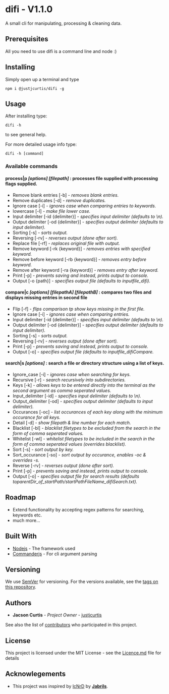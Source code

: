 # difi - V1.1.0

A small cli for manipulating, processing & cleaning data.


## Prerequisites

All you need to use difi is a command line and node :)

## Installing

Simply open up a terminal and type 

```
npm i @justjcurtis/difi -g
```

## Usage

After installing type:
```
difi -h
```
to see general help.

For more detailed usage info type:
```
difi -h [command]
```

### Available commands

#### **process|p** *[options] [filepath]* : processes file supplied with processing flags supplied.

- Remove blank entries [-b] - *removes blank entries.*
- Remove duplicates [-d] - *remove duplicates.*
- Ignore case [-i] - *ignores case when comparing entries to keywords.*
- lowercase [-l] - *make file lower case.*
- Input delimiter [-id {delimiter}] - *specifies input delimiter (defaults to \n).*
- Output delimiter [-od {delimiter}] - *specifies output delimiter (defaults to input delimiter).*
- Sorting [-s] - *sorts output.*
- Reversing [-rv] - *reverses output (done after sort).*
- Replace file [-rf] - *replaces original file with output.*
- Remove keyword [-rk {keyword}] - *removes entries with specified keyword.*
- Remove before keyword [-rb {keyword}] - *removes entry before keyword.*
- Remove after keyword [-ra {keyword}] - *removes entry after keyword.*
- Print [-p] - *prevents saving and instead, prints output to console.*
- Output [-o {path}] - *specifies output file (defaults to inputfile_difi).*

#### **compare|c** *[options] [filepathA] [filepathB]* : compares two files and displays missing entries in second file

- Flip [-f] - *flips comparison tp show keys missing in the first file.*
- Ignore case [-i] - *ignores case when comparing entries.*
- Input delimiter [-id {delimiter}] - *specifies input delimiter (defaults to \n).*
- Output delimiter [-od {delimiter}] - *specifies output delimiter (defaults to input delimiter).*
- Sorting [-s] - *sorts output.*
- Reversing [-rv] - *reverses output (done after sort).*
- Print [-p] - *prevents saving and instead, prints output to console.*
- Output [-o] - *specifies output file (defaults to inputfile_difiCompare.*

#### **search|s** *[options] <startPath> <keys>* : search a file or directory structure using a list of keys.

- Ignore_case [-i] - *ignores case when searching for keys.*
- Recursive [-r] - *search recursively into subdirectories.*
- Keys [-k] - *allows keys to be entered directly into the terminal as the second argument as comma seperated values.*
- Input_delimiter [-id] <delimiter> - *specifies input delimiter (defaults to \n).*
- Output_delimiter [-od] <delimiter> - *specifies output delimiter (defaults to input delimiter).*
- Occurances [-oc] - *list occurances of each key along with the minimum occurance for all keys.*
- Detail [-d] - *show filepath & line number for each match.*
- Blacklist [-bl] <csvFilter> - *blacklist filetypes to be excluded from the search in the form of comma seperated values.*
- Whitelist [-wl] <csvFilter> - *whitelist filetypes to be included in the search in the form of comma seperated values (overrides blacklist).*
- Sort [-s] - *sort output by key.*
- Sort_occurance [-so] - *sort output by occurance, enables -oc & overrides -s.*
- Reverse [-rv] - *reverses output (done after sort).*
- Print [-p] - *prevents saving and instead, prints output to console.*
- Output [-o] <outputPath> - *specifies output file for search results (defaults toparentDir_of_startPath/startPathFileName_difiSearch.txt).*

## Roadmap

- Extend functionality by accepting regex patterns for searching, keywords etc.
- much more...

## Built With

* [Nodejs](https://nodejs.org/) - The framework used
* [Commanderjs](https://github.com/tj/commander.js/) - For cli argument parsing

## Versioning

We use [SemVer](http://semver.org/) for versioning. For the versions available, see the [tags on this repository](https://github.com/justjcurtis/difi/tags). 

## Authors

* **Jacson Curtis** - *Project Owner* - [justjcurtis](https://github.com/justjcurtis)

See also the list of [contributors](https://github.com/justjcurtis/difi/contributors) who participated in this project.

## License

This project is licensed under the MIT License - see the [Licence.md](https://github.com/justjcurtis/difi/Licence.md) file for details

## Acknowlegements

* This project was inspired by [lcNrD](https://github.com/Jabrils/lcNrD) by [**Jabrils**](https://github.com/Jabrils).
